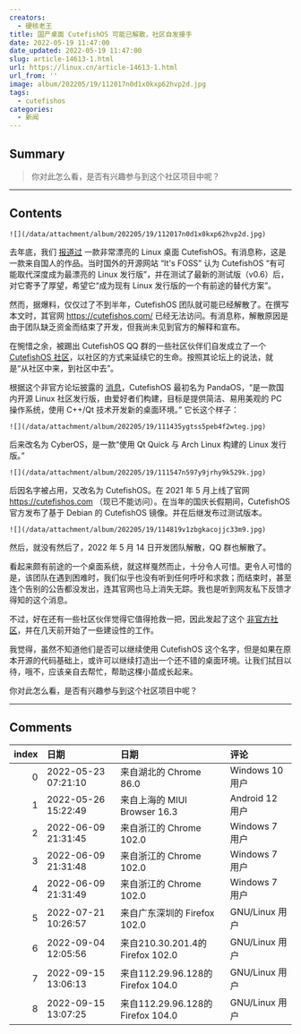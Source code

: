 ```yaml
---
creators:
  - 硬核老王
title: 国产桌面 CutefishOS 可能已解散，社区自发接手
date: 2022-05-19 11:47:00
date_updated: 2022-05-19 11:47:00
slug: article-14613-1.html
url: https://linux.cn/article-14613-1.html
url_from: ''
image: album/202205/19/112017n0d1x0kxp62hvp2d.jpg
tags:
  - cutefishos
categories:
  - 新闻
---
```


## Summary

> 你对此怎么看，是否有兴趣参与到这个社区项目中呢？

***

<!-- more -->

## Contents

`![](/data/attachment/album/202205/19/112017n0d1x0kxp62hvp2d.jpg)`

去年底，我们 [报道过](https://linux.cn/article-14058-1.html) 一款非常漂亮的 Linux 桌面 CutefishOS。有消息称，这是一款来自国人的作品。当时国外的开源网站 “It's FOSS” 认为 CutefishOS “有可能取代深度成为最漂亮的 Linux 发行版”，并在测试了最新的测试版（v0.6）后，对它寄予了厚望，希望它“成为现有 Linux 发行版的一个有前途的替代方案”。

然而，据爆料，仅仅过了不到半年，CutefishOS 团队就可能已经解散了。在撰写本文时，其官网 <https://cutefishos.com/> 已经无法访问。有消息称，解散原因是由于团队缺乏资金而结束了开发，但我尚未见到官方的解释和宣布。

在惋惜之余，被踢出 CutefishOS QQ 群的一些社区伙伴们自发成立了一个 [CutefishOS 社区](https://community.cutefish.org/)，以社区的方式来延续它的生命。按照其论坛上的说法，就是“从社区中来，到社区中去”。

根据这个非官方论坛披露的 [消息](https://community.cutefish.org/d/7)，CutefishOS 最初名为 PandaOS，“是一款国内开源 Linux 社区发行版，由爱好者们构建，目标是提供简洁、易用美观的 PC 操作系统，使用 C++/Qt 技术开发新的桌面环境。” 它长这个样子：

`![](/data/attachment/album/202205/19/111435ygtss5peb4f2wteg.jpg)`

后来改名为 CyberOS，是一款“使用 Qt Quick 与 Arch Linux 构建的 Linux 发行版。”

`![](/data/attachment/album/202205/19/111547n597y9jrhy9k529k.jpg)`

后因名字被占用，又改名为 CutefishOS。在 2021 年 5 月上线了官网 <https://cutefishos.com> （现已不能访问）。在当年的国庆长假期间，CutefishOS 官方发布了基于 Debian 的 CutefishOS 镜像。并在后继发布过测试版本。

`![](/data/attachment/album/202205/19/114819v1zbgkacojjc33m9.jpg)`

然后，就没有然后了，2022 年 5 月 14 日开发团队解散，QQ 群也解散了。

看起来颇有前途的一个桌面系统，就这样戛然而止，十分令人可惜。更令人可惜的是，该团队在遇到困难时，我们似乎也没有听到任何呼吁和求救；而结束时，甚至连个告别的公告都没发出，连其官网也马上消失无踪。我也是听到网友私下反馈才得知的这个消息。

不过，好在还有一些社区伙伴觉得它值得抢救一把，因此发起了这个 [非官方社区](https://community.cutefish.org/)，并在几天前开始了一些建设性的工作。

我觉得，虽然不知道他们是否可以继续使用 CutefishOS 这个名字，但是如果在原本开源的代码基础上，或许可以继续打造出一个还不错的桌面环境。让我们拭目以待，哦不，应该亲自去帮忙，帮助这棵小苗成长起来。

你对此怎么看，是否有兴趣参与到这个社区项目中呢？

***

## Comments

|   index | 日期                | 日期                                             | 评论                                                                                                                                                                                                                                                  |
|--------:|:--------------------|:-------------------------------------------------|:------------------------------------------------------------------------------------------------------------------------------------------------------------------------------------------------------------------------------------------------------|
|       0 | 2022-05-23 07:21:10 | 来自湖北的 Chrome 86.0|Windows 10 用户           | 漂亮的模特有无数个。有魄力有能力的马云只有一个。投资人不会看你的颜值有多正义。                                                                                                                                                                        |
|       1 | 2022-05-26 15:22:49 | 来自上海的 MIUI Browser 16.3|Android 12 用户     | 老王，快看微信，内部谋权篡位，快，马上发布公告                                                                                                                                                                                                        |
|       2 | 2022-06-09 21:31:45 | 来自浙江的 Chrome 102.0|Windows 7 用户           | 生态不行，搞一堆没用的系统                                                                                                                                                                                                                            |
|       3 | 2022-06-09 21:31:48 | 来自浙江的 Chrome 102.0|Windows 7 用户           | 生态不行，搞一堆没用的系统                                                                                                                                                                                                                            |
|       4 | 2022-06-09 21:31:49 | 来自浙江的 Chrome 102.0|Windows 7 用户           | 生态不行，搞一堆没用的系统                                                                                                                                                                                                                            |
|       5 | 2022-07-21 10:26:57 | 来自广东深圳的 Firefox 102.0|GNU/Linux 用户      | linux生态不行，你用过linux嘛？用的我arch linux基本要啥有啥，不妨我说，win就是个。                                                                                                                                                                     |
|       6 | 2022-09-04 12:05:56 | 来自210.30.201.4的 Firefox 102.0|GNU/Linux 用户  | Linux 桌面应遵循着相同的标准（freedesktop.org），这样一般开发者适配 GNOME、KDE 这两种主流桌面即可。CuteFish 固然美观好看，但截至留言，对标准的研究和支持还不够，造成了 flatpak 包在启动器不显示等 bug。开发质量良莠不齐，才造成了桌面“碎片化”的表象。 |
|       7 | 2022-09-15 13:06:13 | 来自112.29.96.128的 Firefox 104.0|GNU/Linux 用户 | 在manjaro上装了这个桌面，真的惊艳（虽然还有一些小BUG，比如现在最难受的是没有快捷键定义），希望社区能把精力放在桌面，软件生态交给发行版，这样也许可以发展更好                                                                                          |
|       8 | 2022-09-15 13:07:25 | 来自112.29.96.128的 Firefox 104.0|GNU/Linux 用户 | 刚刚试了，非官方社区网站也没了?                                                                                                                                                                                                                       |

